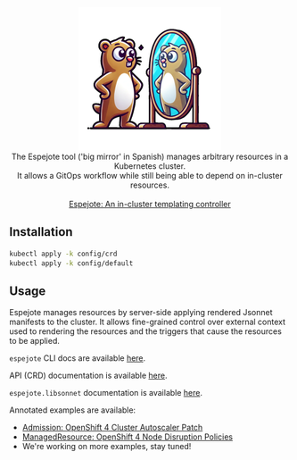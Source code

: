 <p align="center">
  <img width=256px src="./assets/logo.png" alt="a goopher standing in front of a big mirror" /><br />
  The Espejote tool ('big mirror' in Spanish) manages arbitrary resources in a Kubernetes cluster.<br />
  It allows a GitOps workflow while still being able to depend on in-cluster resources.<br /><br />
  <a href="https://kb.vshn.ch/oc4/references/architecture/espejote-in-cluster-templating-controller.html">Espejote: An in-cluster templating controller</a>
</p>

## Installation

```sh
kubectl apply -k config/crd
kubectl apply -k config/default
```

## Usage

Espejote manages resources by server-side applying rendered Jsonnet manifests to the cluster.
It allows fine-grained control over external context used to rendering the resources and the triggers that cause the resources to be applied.

`espejote` CLI docs are available [here](./docs/cli/espejote.md).

API (CRD) documentation is available [here](./docs/api.adoc).

`espejote.libsonnet` documentation is available [here](./docs/lib/README.md).

Annotated examples are available:
- [Admission: OpenShift 4 Cluster Autoscaler Patch](./docs/annotated-examples/admission/ocp-cluster-autoscaler-patch.adoc)
- [ManagedResource: OpenShift 4 Node Disruption Policies](./docs/annotated-examples/managedresource/node-disruption-policies.adoc)
- We're working on more examples, stay tuned!

